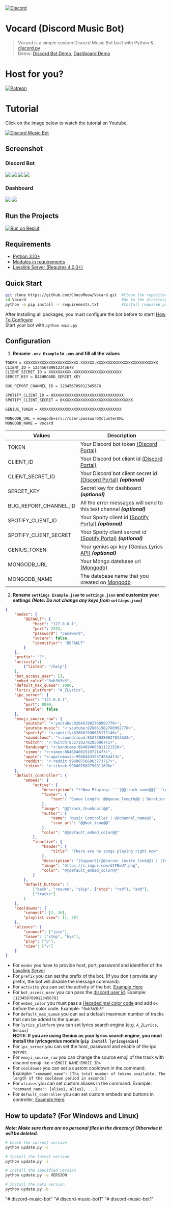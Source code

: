 <a href="https://discord.gg/wRCgB7vBQv">
    <img src="https://img.shields.io/discord/811542332678996008?color=7289DA&label=Support&logo=discord&style=for-the-badge" alt="Discord">
</a>

# Vocard (Discord Music Bot)
> Vocard is a simple custom Disocrd Music Bot built with Python & [discord.py](https://discordpy.readthedocs.io/en/stable/) <br>
Demo: [Discord Bot Demo](https://discord.com/api/oauth2/authorize?client_id=890399639008866355&permissions=36708608&scope=bot%20applications.commands),
[Dashboard Demo](https://vocard.xyz)

# Host for you?
<a href="https://www.patreon.com/Vocard">
    <img src="https://img.shields.io/endpoint.svg?url=https%3A%2F%2Fshieldsio-patreon.vercel.app%2Fapi%3Fusername%3Dendel%26type%3Dpatrons&style=for-the-badge" alt="Patreon">
</a>

# Tutorial
Click on the image below to watch the tutorial on Youtube.

[![Discord Music Bot](https://img.youtube.com/vi/f_Z0RLRZzWw/maxresdefault.jpg)](https://www.youtube.com/watch?v=f_Z0RLRZzWw)
 
## Screenshot
### Discord Bot
<img src="https://user-images.githubusercontent.com/94597336/227766331-dfa7d360-18d7-4014-ac6a-4fca55907d99.png">
<img src="https://user-images.githubusercontent.com/94597336/227766379-c824512e-a6f7-4ca5-9342-cc8e78d52491.png">
<img src="https://user-images.githubusercontent.com/94597336/227766408-37d733f7-c849-4cbd-9e17-0cd5800affb3.png">
<img src="https://user-images.githubusercontent.com/94597336/227766416-22ae3d91-40d9-44c0-bde1-9d40bd54c3af.png">

### Dashboard
<img src="https://github.com/ChocoMeow/Vocard/assets/94597336/53f31f9f-57c5-452c-8317-114125ddbf03">
<img src="https://github.com/ChocoMeow/Vocard/assets/94597336/b2acd87a-e910-4247-8d5a-418f3782f63f">

## Run the Projects
[![Run on Repl.it](https://replit.com/badge/github/ChocoMeow/Vocard)](https://replit.com/new/github/ChocoMeow/Vocard)

## Requirements
* [Python 3.10+](https://www.python.org/downloads/)
* [Modules in requirements](https://github.com/ChocoMeow/Vocard/blob/main/requirements.txt)
* [Lavalink Server (Requires 4.0.0+)](https://github.com/freyacodes/Lavalink)

## Quick Start
```sh
git clone https://github.com/ChocoMeow/Vocard.git  #Clone the repository
cd Vocard                                          #Go to the directory
python -m pip install -r requirements.txt          #Install required packages
```
After installing all packages, you must configure the bot before to start! [How To Configure](https://github.com/ChocoMeow/Vocard#configuration)<br />
Start your bot with `python main.py`

## Configuration
1. **Rename `.env Example` to `.env` and fill all the values**
```sh
TOKEN = XXXXXXXXXXXXXXXXXXXXXXXX.XXXXXX.XXXXXXXXXXXXXXXXXXXXXXXXXXX
CLIENT_ID = 123456789012345678
CLIENT_SECRET_ID = XXXXXXXXXX-XXXXXXXXXXXXXXXXXXXXX
SERCET_KEY = DASHBOARD_SERCET_KEY

BUG_REPORT_CHANNEL_ID = 123456789012345678

SPOTIFY_CLIENT_ID = 0XXXXXXXXXXXXXXXXXXXXXXXXXXXXXXX
SPOTIFY_CLIENT_SECRET = 0XXXXXXXXXXXXXXXXXXXXXXXXXXXXXXX

GENIUS_TOKEN = XXXXXXXXXXXXXXXXXXXXXXXXXXXXXXXXXXXX

MONGODB_URL = mongodb+srv://user:password@clusterURL
MONGODB_NAME = Vocard
```
| Values | Description |
| --- | --- |
| TOKEN | Your Discord bot token [(Discord Portal)](https://discord.com/developers/applications) |
| CLIENT_ID | Your Discord bot client id [(Discord Portal)](https://discord.com/developers/applications) |
| CLIENT_SECRET_ID | Your Discord bot client secret id [(Discord Portal)](https://discord.com/developers/applications) ***(optional)*** |
| SERCET_KEY | Secret key for dashboard ***(optional)*** |
| BUG_REPORT_CHANNEL_ID | All the error messages will send to this text channel ***(optional)*** |
| SPOTIFY_CLIENT_ID | Your Spoity client id [(Spotify Portal)](https://developer.spotify.com/dashboard/applications) ***(optional)*** |
| SPOTIFY_CLIENT_SECRET | Your Spoity client sercret id [(Spotify Portal)](https://developer.spotify.com/dashboard/applications) ***(optional)*** |
| GENIUS_TOKEN | Your genius api key [(Genius Lyrics API)](https://genius.com/api-clients) ***(optional)*** |
| MONGODB_URL | Your Mongo datebase url [(Mongodb)](https://www.mongodb.com/) |
| MONGODB_NAME | The datebase name that you created on [Mongodb](https://www.mongodb.com/) |

2. **Rename `settings Example.json` to `settings.json` and customize your settings**
***(Note: Do not change any keys from `settings.json`)***
```json
{
    "nodes": {
        "DEFAULT": {
            "host": "127.0.0.1",
            "port": 2333,
            "password": "password",
            "secure": false,
            "identifier": "DEFAULT"
        }   
    },
    "prefix": "?",
    "activity":[
        {"listen": "/help"}
    ],
    "bot_access_user": [],
    "embed_color":"0xb3b3b3",
    "default_max_queue": 1000,
    "lyrics_platform": "A_ZLyrics",
    "ipc_server": {
        "host": "127.0.0.1",
        "port": 8000,
        "enable": false
    },
    "emoji_source_raw": {
        "youtube": "<:youtube:826661982760992778>",
        "youtube music": "<:youtube:826661982760992778>",
        "spotify": "<:spotify:826661996615172146>",
        "soundcloud": "<:soundcloud:852729280027033632>",
        "twitch": "<:twitch:852729278285086741>",
        "bandcamp": "<:bandcamp:864694003811221526>",
        "vimeo": "<:vimeo:864694001919721473>",
        "apple": "<:applemusic:994844332374884413>",
        "reddit": "<:reddit:996007566863773717>",
        "tiktok": "<:tiktok:996007689798811698>"
    },
    "default_controller": {
        "embeds": {
            "active": {
                "description": "**Now Playing: ```[@@track_name@@]```\nLink: [Click Me](@@track_url@@) | Requester: @@requester@@ | DJ: @@dj@@**",
                "footer": {
                    "text": "Queue Length: @@queue_length@@ | Duration: @@duration@@ | Volume: @@volume@@% {{loop_mode!=Off ?? | Repeat: @@loop_mode@@}}"
                },
                "image": "@@track_thumbnail@@",
                "author": {
                    "name": "Music Controller | @@channel_name@@",
                    "icon_url": "@@bot_icon@@"
                },
                "color": "@@default_embed_color@@"
            },
            "inactive": {
                "header": {
                    "title": "There are no songs playing right now"
                },
                "description": "[Support](@@server_invite_link@@) | [Invite](@@invite_link@@) | [Questionnaire](https://forms.gle/Qm8vjBfg2kp13YGD7)",
                "image": "https://i.imgur.com/dIFBwU7.png",
                "color": "@@default_embed_color@@"
            }
        },
        "default_buttons": [
            ["back", "resume", "skip", {"stop": "red"}, "add"],
            ["tracks"]
        ]
    },
    "cooldowns": {
        "connect": [2, 30],
        "playlist view": [1, 30]
    },
    "aliases": {
        "connect": ["join"],
        "leave": ["stop", "bye"],
        "play": ["p"],
        "view": ["v"]
    }
}
```
* For `nodes` you have to provide host, port, password and identifier of the [Lavalink Server](https://github.com/freyacodes/Lavalink)
* For `prefix` you can set the prefix of the bot. (If you don't provide any prefix, the bot will disable the message command).
* For `activity` you can set the activity of the bot. [Example Here](https://github.com/ChocoMeow/Vocard/blob/main/PLACEHOLDERS.md#bot-activity-activity-are-updated-every-10-minutes)
* For `bot_access_user` you can pass the [discord user id](https://support.discord.com/hc/en-us/articles/206346498-Where-can-I-find-my-User-Server-Message-ID-). Example: `[123456789012345678]`
* For `embed_color` you must pass a [Hexadecimal color code](https://htmlcolorcodes.com/) and add `0x` before the color code. Example: `"0xb3b3b3"`
* For `default_max_queue` you can set a default maximum number of tracks that can be added to the queue.
* For `lyrics_platform` you can set lyrics search engine (e.g. `A_ZLyrics`, `Genius`)<br>**NOTE: If you are using Genius as your lyrics search engine, you must install the lyricsgenius module (`pip install lyricsgenius`)**
* For `ipc_server` you can set the host, password and enable of the ipc server.
* For `emoji_source_raw` you can change the source emoji of the track with discord emoji like `<:EMOJI_NAME:EMOJI_ID>`
* For `cooldowns` you can set a custom cooldown in the command. Example: `"command_name": [The total number of tokens available, The length of the cooldown period in seconds]`
* For `aliases` you can set custom aliases in the command. Example: `"command_name": [alias1, alias2, ...]`
* For `default_controller` you can set custom embeds and buttons in controller, [Example Here](https://github.com/ChocoMeow/Vocard/blob/main/PLACEHOLDERS.md#controller-embeds)

## How to update? (For Windows and Linux)
***Note: Make sure there are no personal files in the directory! Otherwise it will be deleted.***
```sh
# Check the current version
python update.py -c

# Install the latest version
python update.py -l

# Install the specified version
python update.py -v VERSION

# Install the beta version
python update.py -b
```
"# discord-music-bot" 
"# discord-music-bot1" 
"# discord-music-bot1" 
